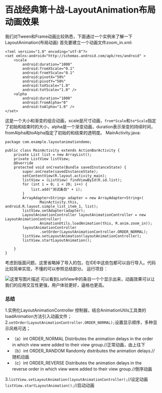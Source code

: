 # 百战经典第十战-LayoutAnimation布局动画效果

我们对Tween和Frame动画比较熟悉，下面通过一个实例来了解一下LayoutAnimation(布局动画)
首先要建立一个动画文件zoom_in.xml:

```
<?xml version="1.0" encoding="utf-8"?>  
<set xmlns:android="http://schemas.android.com/apk/res/android" >  
    <scale  
        android:duration="1000"  
        android:fromXScale="0.1"  
        android:fromYScale="0.1"  
        android:pivotX="50%"  
        android:pivotY="50%"  
        android:toXScale="1.0"  
        android:toYScale="1.0" />  
    <alpha  
        android:duration="1000"  
        android:fromAlpha="0"  
        android:toAlpha="1.0" />  
</set> 
```

这是一个大小和渐变的组合动画，scale是尺寸动画，`from*Scale`和`to*Scale`指定了初始和结束时的大小，alpha是一个渐变动画，duration表示渐变的持续时间，fromAlpha和toAlpha指定了初始的和结束的透明度。
MainActivity.java:

```
package com.example.layoutanimationdemo;   
  
public class MainActivity extends ActionBarActivity {  
    private List list = new ArrayList();  
    private ListView listView;  
    @Override  
    protected void onCreate(Bundle savedInstanceState) {  
        super.onCreate(savedInstanceState);  
        setContentView(R.layout.activity_main);  
        listView = (ListView) findViewById(R.id.list);  
        for (int i = 0; i < 20; i++) {  
            list.add("测试条目" + i);  
        }  
        ArrayAdapter<String> adapter = new ArrayAdapter<String>(  
                MainActivity.this, android.R.layout.simple_list_item_1, list);  
        listView.setAdapter(adapter);  
        LayoutAnimationController layoutAnimationController = new LayoutAnimationController(  
                AnimationUtils.loadAnimation(this, R.anim.zoom_in));  
        layoutAnimationController  
                .setOrder(LayoutAnimationController.ORDER_NORMAL);  
        listView.setLayoutAnimation(layoutAnimationController);  
        listView.startLayoutAnimation();  
  
    }  
}  
```
考虑到版面问题，这里省略掉了导入的包，在IDE中这些包都可以自行导入。代码比较简单实现，不懂的可以参照总结部分。
运行项目：

![这里写图片描述](http://img.blog.csdn.net/20160314174414575)
可以看到ListView中的条目一个个显示出来，动画效果可以让我们的应用交互性更强，用户体验更好，逼格也更高。

### 总结

1.实例化LayoutAnimationController 控制器，结合AnimationUtils工具类的loadAnimation方法引入动画文件；
2.`setOrder(LayoutAnimationController.ORDER_NORMAL);`设置显示顺序，多种显示风格可选；
 
- （a）int	ORDER_NORMAL	Distributes the animation delays in the order in which view were added to their view group.//正常动画，由上往下
- （b）int	ORDER_RANDOM	Randomly distributes the animation delays.//随机动画
- （c）int	ORDER_REVERSE	Distributes the animation delays in the reverse order in which view were added to their view group.//倒序动画

3.`listView.setLayoutAnimation(layoutAnimationController);`//设定动画  
  `listView.startLayoutAnimation();`//启动动画
